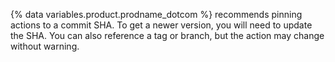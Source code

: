 {% data variables.product.prodname_dotcom %} recommends pinning actions to a commit SHA. To get a newer version, you will need to update the SHA. You can also reference a tag or branch, but the action may change without warning.
